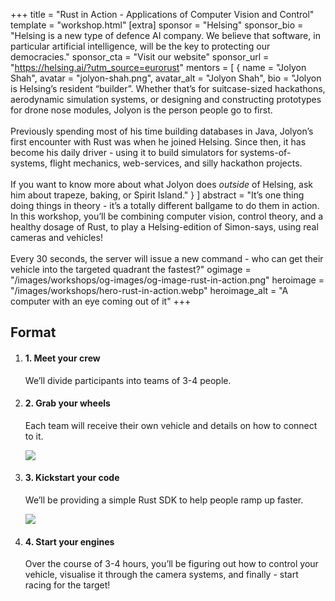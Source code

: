 +++
title = "Rust in Action - Applications of Computer Vision and Control"
template = "workshop.html"
[extra]
  sponsor = "Helsing"
  sponsor_bio = "Helsing is a new type of defence AI company. We believe that software, in particular artificial intelligence, will be the key to protecting our democracies."
  sponsor_cta = "Visit our website"
  sponsor_url = "https://helsing.ai/?utm_source=eurorust"
  mentors = [
    { name = "Jolyon Shah", avatar = "jolyon-shah.png", avatar_alt = "Jolyon Shah",  bio = "Jolyon is Helsing’s resident “builder”. Whether that’s for suitcase-sized hackathons, aerodynamic simulation systems, or designing and constructing prototypes for drone nose modules, Jolyon is the person people go to first.<br /><br />Previously spending most of his time building databases in Java, Jolyon’s first encounter with Rust was when he joined Helsing. Since then, it has become his daily driver - using it to build simulators for systems-of-systems, flight mechanics, web-services, and silly hackathon projects.<br /><br />If you want to know more about what Jolyon does <i>outside</i> of Helsing, ask him about trapeze, baking, or Spirit Island." }
  ]
  abstract = "It’s one thing doing things in theory - it’s a totally different ballgame to do them in action. In this workshop, you’ll be combining computer vision, control theory, and a healthy dosage of Rust, to play a Helsing-edition of Simon-says, using real cameras and vehicles!<br /><br />Every 30 seconds, the server will issue a new command - who can get their vehicle into the targeted quadrant the fastest?"
  ogimage = "/images/workshops/og-images/og-image-rust-in-action.png"
  heroimage = "/images/workshops/hero-rust-in-action.webp"
  heroimage_alt = "A computer with an eye coming out of it"
+++

<div class="">
  <h2 class="mb-7">Format</h2>
  <ol>
    <li class="mb-7 border">
      <h4>1. Meet your crew</h4>
      <div>
        <p>We’ll divide participants into teams of 3-4 people.</p>
      </div>
    </li>
    <li class="mb-7 border">
      <h4>2. Grab your wheels</h4>
      <div>
        <p>Each team will receive their own vehicle and details on how to connect to it.</p>
        <img class="workshop-addnl-image" src="/images/workshops/rust-in-action-1.webp">
      </div>
    </li>
    <li class="mb-7 border">
      <h4>3. Kickstart your code</h4>
      <div>
        <p>We’ll be providing a simple Rust SDK to help people ramp up faster.</p>
        <img class="workshop-addnl-image" src="/images/workshops/rust-in-action-2.webp">
      </div>
    </li>
    <li class="mb-7 border">
      <h4>4. Start your engines</h4>
      <div>
        <p>Over the course of 3-4 hours, you’ll be figuring out how to control your vehicle, visualise it through the camera systems, and finally - start racing for the target!</p>
      </div>
    </li>
  </ol>
</p>
</div>
